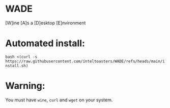 # WADE  
[W]ine [A]s a [D]esktop [E]nvironment  
# Automated install:  
`bash <(curl -s https://raw.githubusercontent.com/inteltoasters/WADE/refs/heads/main/install.sh)`  
# Warning:  
You must have `wine`, `curl` and `wget` on your system.  
